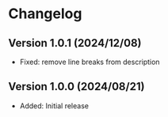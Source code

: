 Changelog
=========


Version 1.0.1 (2024/12/08)
--------------------------

* Fixed: remove line breaks from description


Version 1.0.0 (2024/08/21)
--------------------------

* Added: Initial release

